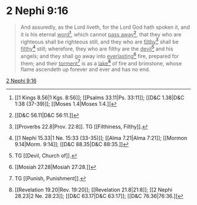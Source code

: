 # 2 Nephi 9:16

> And assuredly, as the Lord liveth, for the Lord God hath spoken it, and it is his eternal <u>word</u>[^a], which cannot <u>pass away</u>[^b], that they who are righteous shall be righteous still, and they who are <u>filthy</u>[^c] shall be <u>filthy</u>[^d] still; wherefore, they who are filthy are the <u>devil</u>[^e] and his angels; and they shall go away into <u>everlasting</u>[^f] fire, prepared for them; and their <u>torment</u>[^g] is as a <u>lake</u>[^h] of fire and brimstone, whose flame ascendeth up forever and ever and has no end.

[2 Nephi 9:16](https://www.churchofjesuschrist.org/study/scriptures/bofm/2-ne/9?lang=eng&id=p16#p16)


[^a]: [[1 Kings 8.56|1 Kgs. 8:56]]; [[Psalms 33.11|Ps. 33:11]]; [[D&C 1.38|D&C 1:38 (37-39)]]; [[Moses 1.4|Moses 1:4.]]
[^b]: [[D&C 56.11|D&C 56:11.]]
[^c]: [[Proverbs 22.8|Prov. 22:8]]. TG [[Filthiness, Filthy]].
[^d]: [[1 Nephi 15.33|1 Ne. 15:33 (33-35)]]; [[Alma 7.21|Alma 7:21]]; [[Mormon 9.14|Morm. 9:14]]; [[D&C 88.35|D&C 88:35.]]
[^e]: TG [[Devil, Church of]].
[^f]: [[Mosiah 27.28|Mosiah 27:28.]]
[^g]: TG [[Punish, Punishment]].
[^h]: [[Revelation 19.20|Rev. 19:20]]; [[Revelation 21.8|21:8]]; [[2 Nephi 28.23|2 Ne. 28:23]]; [[D&C 63.17|D&C 63:17]]; [[D&C 76.36|76:36.]]
